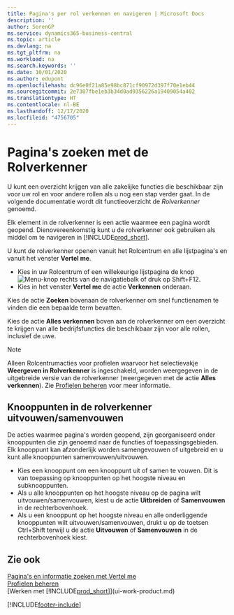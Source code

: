 ```yaml
---
title: Pagina's per rol verkennen en navigeren | Microsoft Docs
description: ''
author: SorenGP
ms.service: dynamics365-business-central
ms.topic: article
ms.devlang: na
ms.tgt_pltfrm: na
ms.workload: na
ms.search.keywords: ''
ms.date: 10/01/2020
ms.author: edupont
ms.openlocfilehash: dc96e0f21a85e98bc871cf90972d397f70e1eb44
ms.sourcegitcommit: 2e7307fbe1eb3b34d0ad9356226a19409054a402
ms.translationtype: HT
ms.contentlocale: nl-BE
ms.lasthandoff: 12/17/2020
ms.locfileid: "4756705"
---
```

# <a name="finding-pages-with-the-role-explorer"></a>Pagina's zoeken met de Rolverkenner
U kunt een overzicht krijgen van alle zakelijke functies die beschikbaar zijn voor uw rol en voor andere rollen als u nog een stap verder gaat. In de volgende documentatie wordt dit functieoverzicht de *Rolverkenner* genoemd.

Elk element in de rolverkenner is een actie waarmee een pagina wordt geopend. Dienovereenkomstig kunt u de rolverkenner ook gebruiken als middel om te navigeren in [!INCLUDE[prod_short](includes/prod_short.md)].

U kunt de rolverkenner openen vanuit het Rolcentrum en alle lijstpagina's en vanuit het venster **Vertel me**.

- Kies in uw Rolcentrum of een willekeurige lijstpagina de knop ![Menu-knop](media/ui_menu_button.png "Menu-knop") rechts van de navigatiebalk of druk op Shift+F12.
- Kies in het venster **Vertel me** de actie **Verkennen** onderaan.

Kies de actie **Zoeken** bovenaan de rolverkenner om snel functienamen te vinden die een bepaalde term bevatten.

Kies de actie **Alles verkennen** boven aan de rolverkenner om een overzicht te krijgen van alle bedrijfsfuncties die beschikbaar zijn voor alle rollen, inclusief de uwe.

> [!NOTE]
> Alleen Rolcentrumacties voor profielen waarvoor het selectievakje **Weergeven in Rolverkenner** is ingeschakeld, worden weergegeven in de uitgebreide versie van de rolverkenner (weergegeven met de actie **Alles verkennen**). Zie [Profielen beheren](admin-users-profiles-roles.md) voor meer informatie.

## <a name="to-expandcollapse-nodes-on-the-role-explorer"></a>Knooppunten in de rolverkenner uitvouwen/samenvouwen
De acties waarmee pagina's worden geopend, zijn georganiseerd onder knooppunten die zijn genoemd naar de functies of toepassingsgebieden. Elk knooppunt kan afzonderlijk worden samengevouwen of uitgebreid en u kunt alle knooppunten samenvouwen/uitvouwen.

- Kies een knooppunt om een knooppunt uit of samen te vouwen. Dit is van toepassing op knooppunten op het hoogste niveau en subknooppunten.
- Als u alle knooppunten op het hoogste niveau op de pagina wilt uitvouwen/samenvouwen, kiest u de actie **Uitbreiden** of **Samenvouwen** in de rechterbovenhoek.
- Als u een knooppunt op het hoogste niveau en alle onderliggende knooppunten wilt uitvouwen/samenvouwen, drukt u op de toetsen Ctrl+Shift terwijl u de actie **Uitvouwen** of **Samenvouwen** in de rechterbovenhoek kiest.

## <a name="see-also"></a>Zie ook
[Pagina's en informatie zoeken met Vertel me](ui-search.md)  
[Profielen beheren](admin-users-profiles-roles.md)  
[Werken met [!INCLUDE[prod_short](includes/prod_short.md)]](ui-work-product.md)


[!INCLUDE[footer-include](includes/footer-banner.md)]